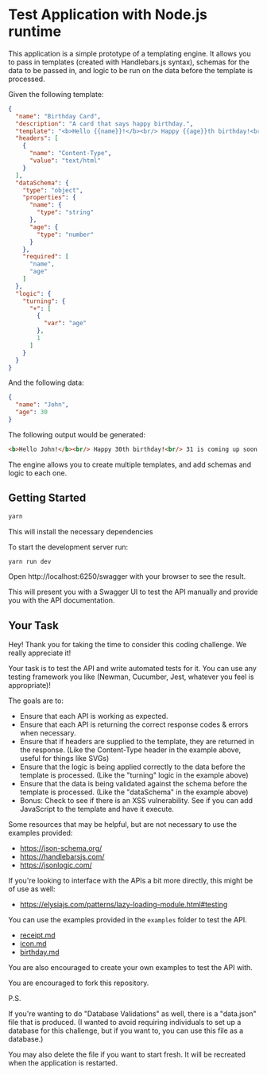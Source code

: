 # Test Application with Node.js runtime

This application is a simple prototype of a templating engine. It allows you to pass in templates (created with Handlebars.js syntax), schemas for the data to be passed in, and logic to be run on the data before the template is processed.

Given the following template:
```json
{
  "name": "Birthday Card",
  "description": "A card that says happy birthday.",
  "template": "<b>Hello {{name}}!</b><br/> Happy {{age}}th birthday!<br/> {{turning}} is coming up soon!",
  "headers": [
    {
      "name": "Content-Type",
      "value": "text/html"
    }
  ],
  "dataSchema": {
    "type": "object",
    "properties": {
      "name": {
        "type": "string"
      },
      "age": {
        "type": "number"
      }
    },
    "required": [
      "name",
      "age"
    ]
  },
  "logic": {
    "turning": {
      "+": [
        {
          "var": "age"
        },
        1
      ]
    }
  }
}
```

And the following data:
```json
{
  "name": "John",
  "age": 30
}
```

The following output would be generated:
```html
<b>Hello John!</b><br/> Happy 30th birthday!<br/> 31 is coming up soon!
```

The engine allows you to create multiple templates, and add schemas and logic to each one. 

## Getting Started

```bash
yarn
```
This will install the necessary dependencies


To start the development server run:
```bash
yarn run dev
```

Open http://localhost:6250/swagger with your browser to see the result. 

This will present you with a Swagger UI to test the API manually and provide you with the API documentation.

## Your Task

Hey! Thank you for taking the time to consider this coding challenge. We really appreciate it!

Your task is to test the API and write automated tests for it. You can use any testing framework you like (Newman, Cucumber, Jest, whatever you feel is appropriate)!

The goals are to:

- Ensure that each API is working as expected.
- Ensure that each API is returning the correct response codes & errors when necessary.
- Ensure that if headers are supplied to the template, they are returned in the response. (Like the Content-Type header in the example above, useful for things like SVGs)
- Ensure that the logic is being applied correctly to the data before the template is processed. (Like the "turning" logic in the example above)
- Ensure that the data is being validated against the schema before the template is processed. (Like the "dataSchema" in the example above)
- Bonus: Check to see if there is an XSS vulnerability. See if you can add JavaScript to the template and have it execute.

Some resources that may be helpful, but are not necessary to use the examples provided:
- https://json-schema.org/
- https://handlebarsjs.com/
- https://jsonlogic.com/


If you're looking to interface with the APIs a bit more directly, this might be of use as well:
- https://elysiajs.com/patterns/lazy-loading-module.html#testing

You can use the examples provided in the `examples` folder to test the API.
- [receipt.md](examples/receipt.md)
- [icon.md](examples/icon.md)
- [birthday.md](examples/birthday.md)

You are also encouraged to create your own examples to test the API with.

You are encouraged to fork this repository. 

P.S. 

If you're wanting to do "Database Validations" as well, there is a "data.json" file that is produced. (I wanted to avoid requiring individuals to set up a database for this challenge, but if you want to, you can use this file as a database.)

You may also delete the file if you want to start fresh. It will be recreated when the application is restarted.